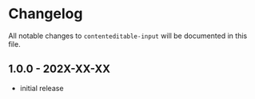 # Changelog

All notable changes to `contenteditable-input` will be documented in this file.

## 1.0.0 - 202X-XX-XX

- initial release
